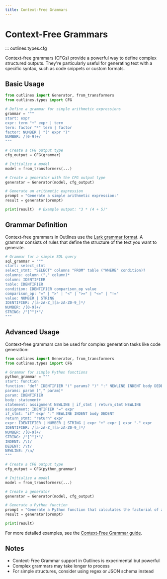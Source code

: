 ```yaml
---
title: Context-Free Grammars
---
```


# Context-Free Grammars

::: outlines.types.cfg

Context-free grammars (CFGs) provide a powerful way to define complex structured outputs. They're particularly useful for generating text with a specific syntax, such as code snippets or custom formats.

## Basic Usage

```python
from outlines import Generator, from_transformers
from outlines.types import CFG

# Define a grammar for simple arithmetic expressions
grammar = """
start: expr
expr: term "+" expr | term
term: factor "*" term | factor
factor: NUMBER | "(" expr ")"
NUMBER: /[0-9]+/
"""

# Create a CFG output type
cfg_output = CFG(grammar)

# Initialize a model
model = from_transformers(...)

# Create a generator with the CFG output type
generator = Generator(model, cfg_output)

# Generate an arithmetic expression
prompt = "Generate a simple arithmetic expression:"
result = generator(prompt)

print(result)  # Example output: "3 * (4 + 5)"
```

## Grammar Definition

Context-free grammars in Outlines use the [Lark grammar format](https://lark-parser.readthedocs.io/en/latest/grammar/). A grammar consists of rules that define the structure of the text you want to generate.

```python
# Grammar for a simple SQL query
sql_grammar = """
start: select_stmt
select_stmt: "SELECT" columns "FROM" table ("WHERE" condition)?
columns: column ("," column)*
column: IDENTIFIER
table: IDENTIFIER
condition: IDENTIFIER comparison_op value
comparison_op: "=" | ">" | "<" | ">=" | "<=" | "!="
value: NUMBER | STRING
IDENTIFIER: /[a-zA-Z_][a-zA-Z0-9_]*/
NUMBER: /[0-9]+/
STRING: /"[^"]*"/
"""
```

## Advanced Usage

Context-free grammars can be used for complex generation tasks like code generation:

```python
from outlines import Generator, from_transformers
from outlines.types import CFG

# Grammar for simple Python functions
python_grammar = """
start: function
function: "def" IDENTIFIER "(" params? ")" ":" NEWLINE INDENT body DEDENT
params: param ("," param)*
param: IDENTIFIER
body: statement+
statement: assignment NEWLINE | if_stmt | return_stmt NEWLINE
assignment: IDENTIFIER "=" expr
if_stmt: "if" expr ":" NEWLINE INDENT body DEDENT
return_stmt: "return" expr
expr: IDENTIFIER | NUMBER | STRING | expr "+" expr | expr "-" expr
IDENTIFIER: /[a-zA-Z_][a-zA-Z0-9_]*/
NUMBER: /[0-9]+/
STRING: /"[^"]*"/
INDENT: /\t/
DEDENT: /\t/
NEWLINE: /\n/
"""

# Create a CFG output type
cfg_output = CFG(python_grammar)

# Initialize a model
model = from_transformers(...)

# Create a generator
generator = Generator(model, cfg_output)

# Generate a Python function
prompt = "Generate a Python function that calculates the factorial of a number:"
result = generator(prompt)

print(result)
```

For more detailed examples, see the [Context-Free Grammar guide](/user_guide/structured_generation/cfg.md).

## Notes

- Context-Free Grammar support in Outlines is experimental but powerful
- Complex grammars may take longer to process
- For simple structures, consider using regex or JSON schema instead
